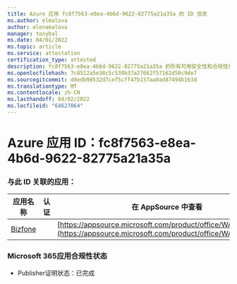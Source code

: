 ```yaml
---
title: Azure 应用 fc8f7563-e8ea-4b6d-9622-82775a21a35a 的 ID 信息
ms.author: elmalova
author: elenamalova
manager: tonybal
ms.date: 04/01/2022
ms.topic: article
ms.service: attestation
certification_type: attested
description: fc8f7563-e8ea-4b6d-9622-82775a21a35a 的所有可用安全性和合规性信息。
ms.openlocfilehash: 7c8512a5e38c5c539b37a27662f57162d50c9de7
ms.sourcegitcommit: ddedb98532d7cef5cff47b137aa0ad87494b163d
ms.translationtype: MT
ms.contentlocale: zh-CN
ms.lasthandoff: 04/02/2022
ms.locfileid: "64627064"
---
```

# <a name="azure-app-id-fc8f7563-e8ea-4b6d-9622-82775a21a35a"></a>Azure 应用 ID：fc8f7563-e8ea-4b6d-9622-82775a21a35a


### <a name="apps-associated-with-this-id"></a>与此 ID 关联的应用：
| **应用名称** | **认证** | **在 AppSource 中查看** |
|--------------|---------------|-----------------------|
| [Bizfone](../forward/WA200000874.md) |  | [https://appsource.microsoft.com/product/office/WA200000874](https://appsource.microsoft.com/product/office/WA200000874) |

### <a name="microsoft-365-app-compliance-status"></a>Microsoft 365应用合规性状态
- Publisher证明状态：已完成
